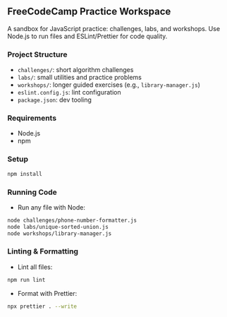 ## FreeCodeCamp Practice Workspace

A sandbox for JavaScript practice: challenges, labs, and workshops. Use Node.js to run files and ESLint/Prettier for code quality.

### Project Structure
- `challenges/`: short algorithm challenges
- `labs/`: small utilities and practice problems
- `workshops/`: longer guided exercises (e.g., `library-manager.js`)
- `eslint.config.js`: lint configuration
- `package.json`: dev tooling

### Requirements
- Node.js
- npm

### Setup
```bash
npm install
```

### Running Code
- Run any file with Node:
```bash
node challenges/phone-number-formatter.js
node labs/unique-sorted-union.js
node workshops/library-manager.js
```

### Linting & Formatting
- Lint all files:
```bash
npm run lint
```
- Format with Prettier:
```bash
npx prettier . --write
```